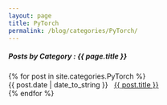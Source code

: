```yaml
---
layout: page
title: PyTorch
permalink: /blog/categories/PyTorch/
---
```


<h5> Posts by Category : {{ page.title }} </h5>

<div class="card">
{% for post in site.categories.PyTorch %}
    <div class="category-posts"><span>{{ post.date | date_to_string }}</span> &nbsp; <a href="{{ post.url }}">{{ post.title }}</a></div>
{% endfor %}
</div>